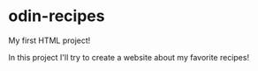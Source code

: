 # odin-recipes
My first HTML project!

In this project I'll try to create a website about my favorite recipes!
